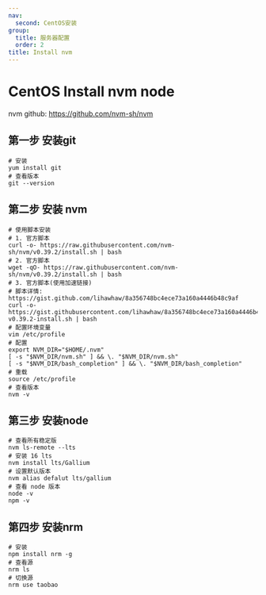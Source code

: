 ```yaml
---
nav:
  second: CentOS安装
group:
  title: 服务器配置
  order: 2
title: Install nvm
---
```


# CentOS Install nvm node

nvm github: https://github.com/nvm-sh/nvm

## 第一步 安装git

```shell
# 安装
yum install git
# 查看版本
git --version

```

## 第二步 安装 nvm

```shell
# 使用脚本安装
# 1. 官方脚本
curl -o- https://raw.githubusercontent.com/nvm-sh/nvm/v0.39.2/install.sh | bash
# 2. 官方脚本
wget -qO- https://raw.githubusercontent.com/nvm-sh/nvm/v0.39.2/install.sh | bash
# 3. 官方脚本(使用加速链接)
# 脚本详情: https://gist.github.com/lihawhaw/8a356748bc4ece73a160a4446b48c9af
curl -o- https://gist.githubusercontent.com/lihawhaw/8a356748bc4ece73a160a4446b48c9af/raw/bcbb007383d5ff4a9bd48dcafd90977e5bffa3cc/nvm-v0.39.2-install.sh | bash
# 配置环境变量
vim /etc/profile
# 配置
export NVM_DIR="$HOME/.nvm"
[ -s "$NVM_DIR/nvm.sh" ] && \. "$NVM_DIR/nvm.sh"
[ -s "$NVM_DIR/bash_completion" ] && \. "$NVM_DIR/bash_completion"
# 重载
source /etc/profile
# 查看版本
nvm -v
```

## 第三步 安装node

```shell
# 查看所有稳定版
nvm ls-remote --lts
# 安装 16 lts
nvm install lts/Gallium
# 设置默认版本
nvm alias defalut lts/gallium
# 查看 node 版本
node -v
npm -v
```

## 第四步 安装nrm

```shell
# 安装
npm install nrm -g
# 查看源
nrm ls
# 切换源
nrm use taobao
```
